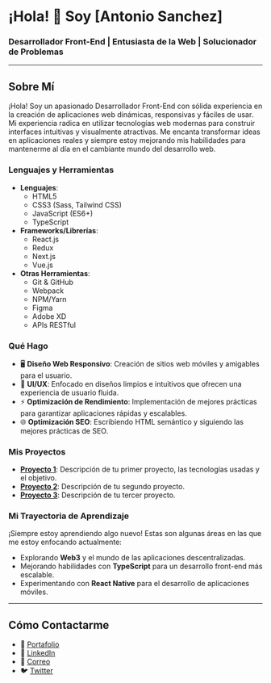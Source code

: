 # ¡Hola! 👋 Soy [Antonio Sanchez]

### Desarrollador Front-End | Entusiasta de la Web | Solucionador de Problemas

---

## Sobre Mí

¡Hola! Soy un apasionado Desarrollador Front-End con sólida experiencia en la creación de aplicaciones web dinámicas, responsivas y fáciles de usar. Mi experiencia radica en utilizar tecnologías web modernas para construir interfaces intuitivas y visualmente atractivas. Me encanta transformar ideas en aplicaciones reales y siempre estoy mejorando mis habilidades para mantenerme al día en el cambiante mundo del desarrollo web.

### Lenguajes y Herramientas

- **Lenguajes**: 
  - HTML5
  - CSS3 (Sass, Tailwind CSS)
  - JavaScript (ES6+)
  - TypeScript
- **Frameworks/Librerías**: 
  - React.js
  - Redux
  - Next.js
  - Vue.js
- **Otras Herramientas**: 
  - Git & GitHub
  - Webpack
  - NPM/Yarn
  - Figma
  - Adobe XD
  - APIs RESTful

### Qué Hago

- 🖥 **Diseño Web Responsivo**: Creación de sitios web móviles y amigables para el usuario.
- 🎨 **UI/UX**: Enfocado en diseños limpios e intuitivos que ofrecen una experiencia de usuario fluida.
- ⚡ **Optimización de Rendimiento**: Implementación de mejores prácticas para garantizar aplicaciones rápidas y escalables.
- 🌐 **Optimización SEO**: Escribiendo HTML semántico y siguiendo las mejores prácticas de SEO.

### Mis Proyectos

- **[Proyecto 1](link-al-proyecto)**: Descripción de tu primer proyecto, las tecnologías usadas y el objetivo.
- **[Proyecto 2](link-al-proyecto)**: Descripción de tu segundo proyecto.
- **[Proyecto 3](link-al-proyecto)**: Descripción de tu tercer proyecto.

### Mi Trayectoria de Aprendizaje

¡Siempre estoy aprendiendo algo nuevo! Estas son algunas áreas en las que me estoy enfocando actualmente:
- Explorando **Web3** y el mundo de las aplicaciones descentralizadas.
- Mejorando habilidades con **TypeScript** para un desarrollo front-end más escalable.
- Experimentando con **React Native** para el desarrollo de aplicaciones móviles.

---

## Cómo Contactarme

- 💼 [Portafolio](link-a-tu-portafolio)
- 💬 [LinkedIn](https://www.linkedin.com/in/tu-perfil)
- 📧 [Correo](mailto:tu.correo@example.com)
- 🐦 [Twitter](https://twitter.com/tu-perfil)